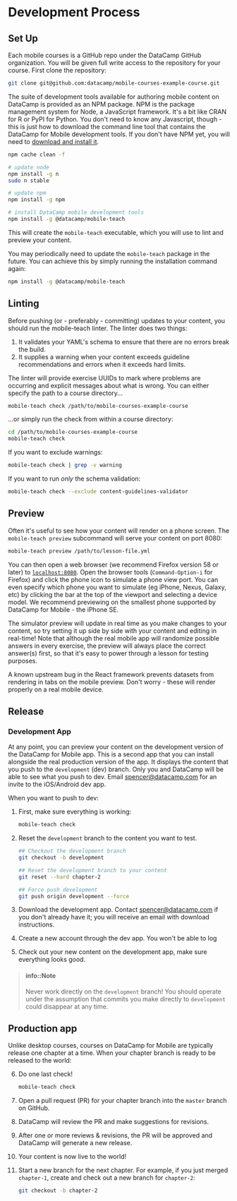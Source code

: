 # Development Process

## Set Up

Each mobile courses is a GitHub repo under the DataCamp GitHub organization. You
will be given full write access to the repository for your course. First clone
the repository:

```sh
git clone git@github.com:datacamp/mobile-courses-example-course.git
```

The suite of development tools available for authoring mobile content on
DataCamp is provided as an NPM package. NPM is the package management system for
Node, a JavaScript framework. It's a bit like CRAN for R or PyPI for Python. You
don't need to know any Javascript, though - this is just how to download the
command line tool that contains the DataCamp for Mobile development tools. If
you don't have NPM yet, you will need to [download and install
it](https://www.npmjs.com/get-npm).

```sh
npm cache clean -f

# update node
npm install -g n
sudo n stable

# update npm
npm install -g npm

# install DataCamp mobile development tools
npm install -g @datacamp/mobile-teach
```

This will create the `mobile-teach` executable, which you will use to lint and
preview your content.

You may periodically need to update the `mobile-teach` package in the
future. You can achieve this by simply running the installation command again:

```sh
npm install -g @datacamp/mobile-teach
```

## Linting

Before pushing (or - preferably - committing) updates to your content, you
should run the mobile-teach linter. The linter does two things:

1. It validates your YAML's schema to ensure that there are no errors break the
   build.
2. It supplies a warning when your content exceeds guideline recommendations and
   errors when it exceeds hard limits.

The linter will provide exercise UUIDs to mark where problems are occurring and
explicit messages about what is wrong. You can either specify the path to a
course directory...

```sh
mobile-teach check /path/to/mobile-courses-example-course
```

...or simply run the check from within a course directory:

```sh
cd /path/to/mobile-courses-example-course
mobile-teach check
```

If you want to exclude warnings:

```sh
mobile-teach check | grep -v warning
```

If you want to run *only* the schema validation:

```sh
mobile-teach check --exclude content-guidelines-validator
```

## Preview

Often it's useful to see how your content will render on a phone screen. The
`mobile-teach preview` subcommand will serve your content on port 8080:

```sh
mobile-teach preview /path/to/lesson-file.yml
```

You can then open a web browser (we recommend Firefox version 58 or later) to
[`localhost:8080`](http://localhost:8080). Open the browser tools
(`Command-Option-i` for Firefox) and click the phone icon to simulate a phone
view port. You can even specify which phone you want to simulate (eg iPhone,
Nexus, Galaxy, etc) by clicking the bar at the top of the viewport and selecting
a device model. We recommend previewing on the smallest phone supported by
DataCamp for Mobile - the iPhone SE.

The simulator preview will update in real time as you make changes to your
content, so try setting it up side by side with your content and editing in
real-time! Note that although the real mobile app will randomize possible
answers in every exercise, the preview will always place the correct answer(s)
first, so that it's easy to power through a lesson for testing purposes.

A known upstream bug in the React framework prevents datasets from rendering in
tabs on the mobile preview. Don't worry - these will render properly on a real
mobile device.

## Release

### Development App

At any point, you can preview your content on the development version of the
DataCamp for Mobile app. This is a second app that you can install alongside the
real production version of the app. It displays the content that you push to the
`development` (dev) branch. Only you and DataCamp will be able to see what you
push to dev. Email spencer@datacamp.com for an invite to the iOS/Android dev
app.

When you want to push to dev:

1. First, make sure everything is working:

   ```sh
   mobile-teach check
   ```

2. Reset the `development` branch to the content you want to test.

   ```sh
   ## Checkout the development branch
   git checkout -b development

   ## Reset the development branch to your content
   git reset --hard chapter-2

   ## Force push development
   git push origin development --force
   ```

3. Download the development app. Contact spencer@datacamp.com if you don't
   already have it; you will receive an email with download instructions.

4. Create a new account through the dev app. You won't be able to log

5. Check out your new content on the development app, make sure everything looks
   good.

> #### info::Note
> Never work directly on the `development` branch! You should operate under the
> assumption that commits you make directly to `development` could disappear at
> any time.

## Production app

Unlike desktop courses, courses on DataCamp for Mobile are typically release one
chapter at a time. When your chapter branch is ready to be released to the world:

6. Do one last check!

   ```sh
   mobile-teach check
   ```

1. Open a pull request (PR) for your chapter branch into the `master` branch on
   GitHub.

2. DataCamp will review the PR and make suggestions for revisions.

3. After one or more reviews & revisions, the PR will be approved and DataCamp
   will generate a new release.

4. Your content is now live to the world!

5. Start a new branch for the next chapter. For example, if you just merged
   `chapter-1`, create and check out a new branch for `chapter-2`:

   ```sh
   git checkout -b chapter-2
   ```
